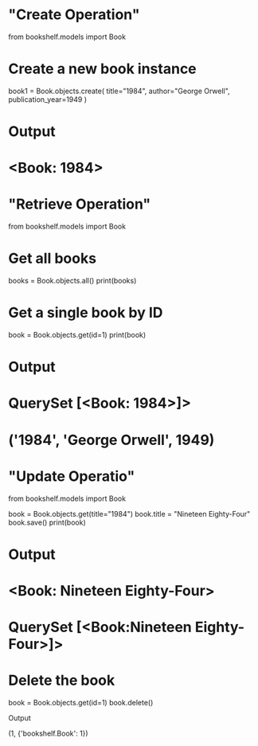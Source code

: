 # "Create Operation" 

from bookshelf.models import Book

# Create a new book instance
book1 = Book.objects.create(
    title="1984",
    author="George Orwell",
    publication_year=1949
)

# Output
# <Book: 1984>

# "Retrieve Operation" 

from bookshelf.models import Book

# Get all books
books = Book.objects.all()
print(books)

# Get a single book by ID
book = Book.objects.get(id=1)
print(book)

# Output
# QuerySet [<Book: 1984>]>
# ('1984', 'George Orwell', 1949)

# "Update Operatio" 

from bookshelf.models import Book

book = Book.objects.get(title="1984")
book.title = "Nineteen Eighty-Four"
book.save()
print(book)

# Output
# <Book: Nineteen Eighty-Four>
# QuerySet [<Book:Nineteen Eighty-Four>]>

# Delete the book
book = Book.objects.get(id=1)
book.delete()

Output

(1, {'bookshelf.Book': 1})